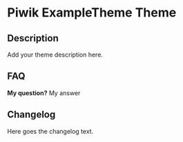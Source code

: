 # Piwik ExampleTheme Theme

## Description

Add your theme description here.

## FAQ

__My question?__
My answer

## Changelog

Here goes the changelog text.
